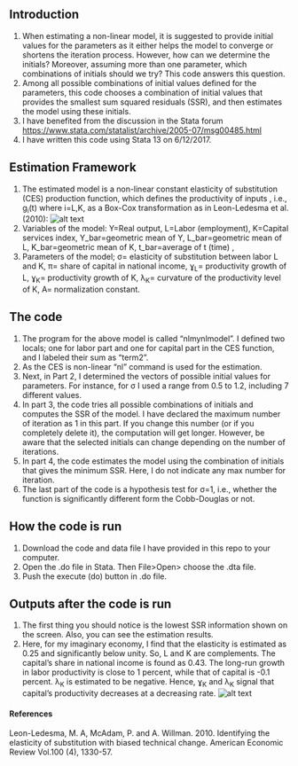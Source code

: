 ## Introduction
1.	When estimating a non-linear model, it is suggested to provide initial values for the parameters as it either helps the model to converge or shortens the iteration process. However, how can we determine the initials? Moreover, assuming more than one parameter, which combinations of initials should we try? This code answers this question.
2.	Among all possible combinations of initial values defined for the parameters, this code chooses a combination of initial values that provides the smallest sum squared residuals (SSR), and then estimates the model using these initials.
3.	I have benefited from the discussion in the Stata forum https://www.stata.com/statalist/archive/2005-07/msg00485.html
4.	I have written this code using Stata 13 on 6/12/2017.
## Estimation Framework
1.	The estimated model is a non-linear constant elasticity of substitution (CES) production function, which defines the productivity of inputs , i.e., g<sub>i</sub>(t) where i=L,K, as a Box-Cox transformation as in Leon-Ledesma et al. (2010):
![alt text]( https://github.com/selenandic/initial-value-search/blob/master/Equation_CES.PNG)
2.	Variables of the model:
 Y=Real output,
 L=Labor (employment),
 K=Capital services index,
 Y_bar=geometric mean of Y,
L_bar=geometric mean of L,
 K_bar=geometric mean of K,
 t_bar=average of t (time) ,
3.	Parameters of the model;
σ= elasticity of substitution between labor L and K,
π= share of capital in national income,
ɣ<sub>L</sub>= productivity growth of L,
ɣ<sub>K</sub>= productivity growth of K,
λ<sub>K</sub>= curvature of the productivity level of K,
A= normalization constant.
## The code
1.	The program for the above model is called “nlmynlmodel”. I defined two locals; one for labor part and one for capital part in the CES function, and I labeled their sum as “term2”.
2.	As the CES is non-linear “nl” command is used for the estimation.
3.	Next, in Part 2, I determined the vectors of possible initial values for parameters. For instance, for σ I used a range from 0.5 to 1.2, including 7 different values. 
4.	In part 3, the code tries all possible combinations of initials and computes the SSR of the model. I have declared the maximum number of iteration as 1 in this part. If you change this number (or if you completely delete it), the computation will get longer. However, be aware that the selected initials can change depending on the number of iterations. 
5.	In part 4, the code estimates the model using the combination of initials that gives the minimum SSR. Here, I do not indicate any max number for iteration.
6.	The last part of the code is a hypothesis test for σ=1, i.e., whether the function is significantly different form the Cobb-Douglas or not.
## How the code is run
1.	Download the code and data file I have provided in this repo to your computer.
2.	Open the .do file in Stata. Then File>Open> choose the .dta file.
3.	Push the execute (do) button in .do file.
## Outputs after the code is run
1.	The first thing you should notice is the lowest SSR information shown on the screen. Also, you can see the estimation results.
2.	Here, for my imaginary economy, I find that the elasticity is estimated as 0.25 and significantly below unity. So, L and K are complements. The capital’s share in national income is found as 0.43. The long-run growth in labor productivity is close to 1 percent, while that of capital is -0.1 percent. λ<sub>K</sub> is estimated to be negative. Hence, ɣ<sub>K</sub> and λ<sub>K</sub> signal that capital’s productivity decreases at a decreasing rate.
![alt text](https://github.com/selenandic/initial-value-search/blob/master/Estimation%20Results.PNG)
#### References
Leon-Ledesma, M. A, McAdam, P. and A. Willman. 2010. Identifying the elasticity of substitution with biased technical change. American Economic Review Vol.100 (4), 1330-57.

